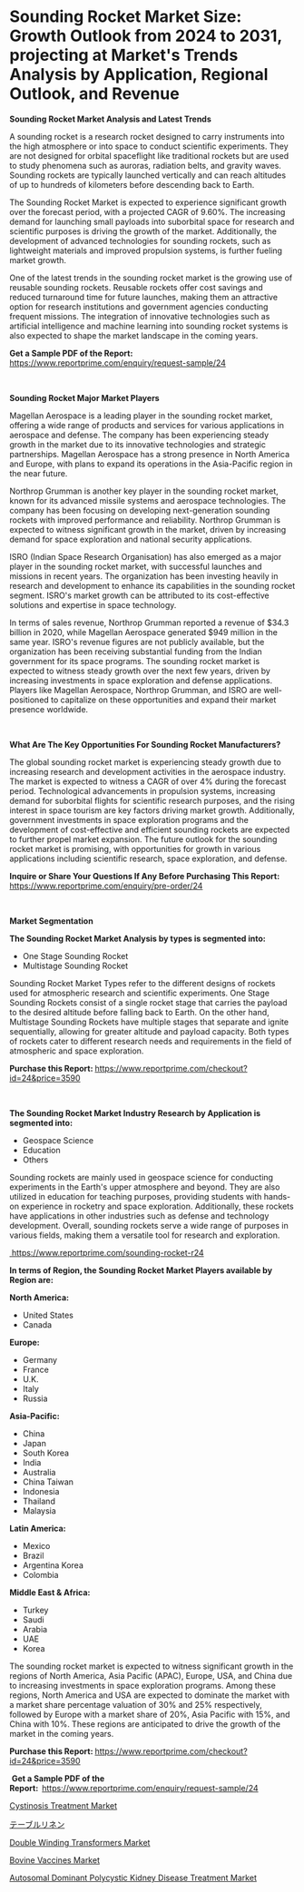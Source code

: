 <p><h1>Sounding Rocket Market Size: Growth Outlook from 2024 to 2031, projecting at Market's Trends Analysis by Application, Regional Outlook, and Revenue</h1></p><p><strong>Sounding Rocket Market Analysis and Latest Trends</strong></p>
<p><p>A sounding rocket is a research rocket designed to carry instruments into the high atmosphere or into space to conduct scientific experiments. They are not designed for orbital spaceflight like traditional rockets but are used to study phenomena such as auroras, radiation belts, and gravity waves. Sounding rockets are typically launched vertically and can reach altitudes of up to hundreds of kilometers before descending back to Earth.</p><p>The Sounding Rocket Market is expected to experience significant growth over the forecast period, with a projected CAGR of 9.60%. The increasing demand for launching small payloads into suborbital space for research and scientific purposes is driving the growth of the market. Additionally, the development of advanced technologies for sounding rockets, such as lightweight materials and improved propulsion systems, is further fueling market growth.</p><p>One of the latest trends in the sounding rocket market is the growing use of reusable sounding rockets. Reusable rockets offer cost savings and reduced turnaround time for future launches, making them an attractive option for research institutions and government agencies conducting frequent missions. The integration of innovative technologies such as artificial intelligence and machine learning into sounding rocket systems is also expected to shape the market landscape in the coming years.</p></p>
<p><strong>Get a Sample PDF of the Report:&nbsp;</strong> <a href="https://www.reportprime.com/enquiry/request-sample/24">https://www.reportprime.com/enquiry/request-sample/24</a></p>
<p>&nbsp;</p>
<p><strong>Sounding Rocket Major Market Players</strong></p>
<p><p>Magellan Aerospace is a leading player in the sounding rocket market, offering a wide range of products and services for various applications in aerospace and defense. The company has been experiencing steady growth in the market due to its innovative technologies and strategic partnerships. Magellan Aerospace has a strong presence in North America and Europe, with plans to expand its operations in the Asia-Pacific region in the near future.</p><p>Northrop Grumman is another key player in the sounding rocket market, known for its advanced missile systems and aerospace technologies. The company has been focusing on developing next-generation sounding rockets with improved performance and reliability. Northrop Grumman is expected to witness significant growth in the market, driven by increasing demand for space exploration and national security applications.</p><p>ISRO (Indian Space Research Organisation) has also emerged as a major player in the sounding rocket market, with successful launches and missions in recent years. The organization has been investing heavily in research and development to enhance its capabilities in the sounding rocket segment. ISRO's market growth can be attributed to its cost-effective solutions and expertise in space technology.</p><p>In terms of sales revenue, Northrop Grumman reported a revenue of $34.3 billion in 2020, while Magellan Aerospace generated $949 million in the same year. ISRO's revenue figures are not publicly available, but the organization has been receiving substantial funding from the Indian government for its space programs. The sounding rocket market is expected to witness steady growth over the next few years, driven by increasing investments in space exploration and defense applications. Players like Magellan Aerospace, Northrop Grumman, and ISRO are well-positioned to capitalize on these opportunities and expand their market presence worldwide.</p></p>
<p>&nbsp;</p>
<p><strong>What Are The Key Opportunities For Sounding Rocket Manufacturers?</strong></p>
<p><p>The global sounding rocket market is experiencing steady growth due to increasing research and development activities in the aerospace industry. The market is expected to witness a CAGR of over 4% during the forecast period. Technological advancements in propulsion systems, increasing demand for suborbital flights for scientific research purposes, and the rising interest in space tourism are key factors driving market growth. Additionally, government investments in space exploration programs and the development of cost-effective and efficient sounding rockets are expected to further propel market expansion. The future outlook for the sounding rocket market is promising, with opportunities for growth in various applications including scientific research, space exploration, and defense.</p></p>
<p><strong>Inquire or Share Your Questions If Any Before Purchasing This Report:</strong> <a href="https://www.reportprime.com/enquiry/pre-order/24">https://www.reportprime.com/enquiry/pre-order/24</a></p>
<p>&nbsp;</p>
<p><strong>Market Segmentation</strong></p>
<p><strong>The Sounding Rocket Market Analysis by types is segmented into:</strong></p>
<p><ul><li>One Stage Sounding Rocket</li><li>Multistage Sounding Rocket</li></ul></p>
<p><p>Sounding Rocket Market Types refer to the different designs of rockets used for atmospheric research and scientific experiments. One Stage Sounding Rockets consist of a single rocket stage that carries the payload to the desired altitude before falling back to Earth. On the other hand, Multistage Sounding Rockets have multiple stages that separate and ignite sequentially, allowing for greater altitude and payload capacity. Both types of rockets cater to different research needs and requirements in the field of atmospheric and space exploration.</p></p>
<p><strong>Purchase this Report:&nbsp;</strong><a href="https://www.reportprime.com/checkout?id=24&price=3590">https://www.reportprime.com/checkout?id=24&price=3590</a></p>
<p>&nbsp;</p>
<p><strong>The Sounding Rocket Market Industry Research by Application is segmented into:</strong></p>
<p><ul><li>Geospace Science</li><li>Education</li><li>Others</li></ul></p>
<p><p>Sounding rockets are mainly used in geospace science for conducting experiments in the Earth's upper atmosphere and beyond. They are also utilized in education for teaching purposes, providing students with hands-on experience in rocketry and space exploration. Additionally, these rockets have applications in other industries such as defense and technology development. Overall, sounding rockets serve a wide range of purposes in various fields, making them a versatile tool for research and exploration.</p></p>
<p><a href="https://www.reportprime.com/sounding-rocket-r24">&nbsp;https://www.reportprime.com/sounding-rocket-r24</a></p>
<p><strong>In terms of Region, the Sounding Rocket Market Players available by Region are:</strong></p>
<p>
    <p> <strong> North America: </strong>
        <ul>
            <li>United States</li>
            <li>Canada</li>
        </ul>
        </p> 
    <p> <strong> Europe: </strong>
        <ul>
            <li>Germany</li>
            <li>France</li>
            <li>U.K.</li>
            <li>Italy</li>
            <li>Russia</li>
        </ul>
        </p> 
    <p> <strong> Asia-Pacific: </strong>
        <ul>
            <li>China</li>
            <li>Japan</li>
            <li>South Korea</li>
            <li>India</li>
            <li>Australia</li>
            <li>China Taiwan</li>
            <li>Indonesia</li>
            <li>Thailand</li>
            <li>Malaysia</li>
        </ul>
        </p> 
    <p> <strong> Latin America: </strong>
        <ul>
            <li>Mexico</li>
            <li>Brazil</li>
            <li>Argentina Korea</li>
            <li>Colombia</li>
        </ul>
        </p> 
    <p> <strong> Middle East & Africa: </strong>
        <ul>
            <li>Turkey</li>
            <li>Saudi</li>
            <li>Arabia</li>
            <li>UAE</li>
            <li>Korea</li>
        </ul>
    </p>
    </p>
<p><p>The sounding rocket market is expected to witness significant growth in the regions of North America, Asia Pacific (APAC), Europe, USA, and China due to increasing investments in space exploration programs. Among these regions, North America and USA are expected to dominate the market with a market share percentage valuation of 30% and 25% respectively, followed by Europe with a market share of 20%, Asia Pacific with 15%, and China with 10%. These regions are anticipated to drive the growth of the market in the coming years.</p></p>
<p><strong>Purchase this Report: </strong><a href="https://www.reportprime.com/checkout?id=24&price=3590">https://www.reportprime.com/checkout?id=24&price=3590</a></p>
<p>&nbsp;<strong>Get a Sample PDF of the Report:&nbsp;&nbsp;</strong><a href="https://www.reportprime.com/enquiry/request-sample/24">https://www.reportprime.com/enquiry/request-sample/24</a></p>
<p><strong></strong></p>
<p><p><a href="https://issuu.com/reportprime-2/docs/cystinosis-treatment-market-size-2030.pptx">Cystinosis Treatment Market</a></p><p><a href="https://medium.com/@bl2501989/%E3%82%B0%E3%83%AD%E3%83%BC%E3%83%90%E3%83%AB%E3%83%86%E3%83%BC%E3%83%96%E3%83%AB%E3%83%AA%E3%83%8D%E3%83%B3%E5%B8%82%E5%A0%B4-%E3%82%A2%E3%83%97%E3%83%AA%E3%82%B1%E3%83%BC%E3%82%B7%E3%83%A7%E3%83%B3-%E3%82%A8%E3%83%B3%E3%83%89%E3%83%A6%E3%83%BC%E3%82%B9%E6%A5%AD%E7%95%8C-%E3%82%BF%E3%82%A4%E3%83%97-%E8%A3%85%E7%BD%AE-%E3%81%8A%E3%82%88%E3%81%B3%E5%9C%B0%E5%9F%9F%E3%81%AB%E7%84%A6%E7%82%B9%E3%82%92%E5%BD%93%E3%81%A6%E3%81%9F%E5%88%86%E6%9E%90%E3%81%A8%E4%BA%88%E6%B8%AC-2024%E5%B9%B4%E3%81%8B%E3%82%892031%E5%B9%B4%E3%81%BE%E3%81%A7-6f4815996a71">テーブルリネン</a></p><p><a href="https://medium.com/@tammyjones1939/double-winding-transformers-market-trends-and-analysis-opportunities-and-challenges-for-future-854e047dbb6b">Double Winding Transformers Market</a></p><p><a href="https://www.linkedin.com/pulse/bovine-vaccines-market-overview-global-trends-future-prospects-qc8be">Bovine Vaccines Market</a></p><p><a href="https://issuu.com/reportprime-2/docs/autosomal-dominant-polycystic-kidne_7ddbf39124429b">Autosomal Dominant Polycystic Kidney Disease Treatment Market</a></p></p>